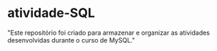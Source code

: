 # atividade-SQL
"Este repositório foi criado para armazenar e organizar as atividades desenvolvidas durante o curso de MySQL."

